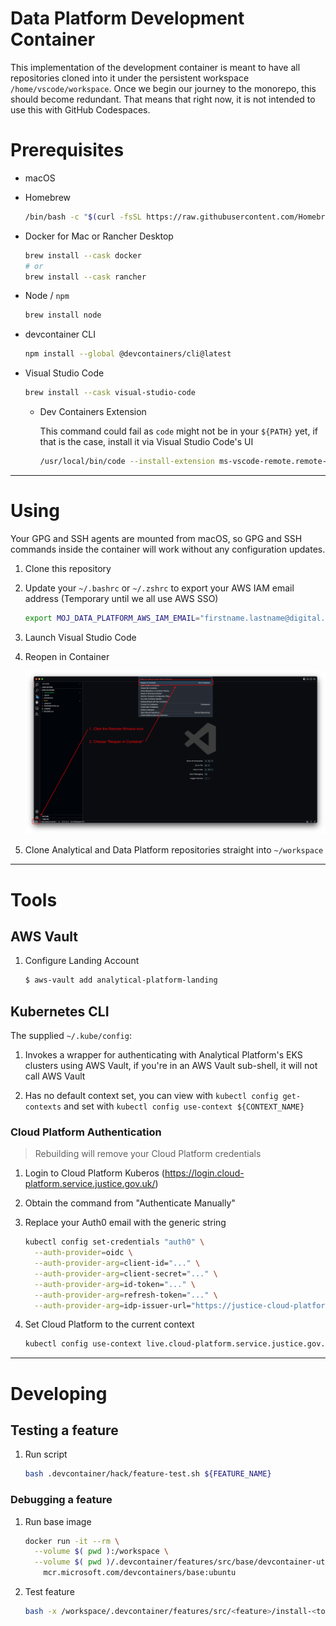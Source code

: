  <!-- markdownlint-disable -->
# Data Platform Development Container

This implementation of the development container is meant to have all repositories cloned into it under the persistent workspace `/home/vscode/workspace`. Once we begin our journey to the monorepo, this should become redundant. That means that right now, it is not intended to use this with GitHub Codespaces.

# Prerequisites

- macOS

- Homebrew

  ```bash
  /bin/bash -c "$(curl -fsSL https://raw.githubusercontent.com/Homebrew/install/HEAD/install.sh)"
  ```

- Docker for Mac or Rancher Desktop

  ```bash
  brew install --cask docker
  # or
  brew install --cask rancher
  ```

- Node / `npm`

  ```bash
  brew install node
  ```

- devcontainer CLI

  ```bash
  npm install --global @devcontainers/cli@latest
  ```

- Visual Studio Code

  ```bash
  brew install --cask visual-studio-code
  ```

  - Dev Containers Extension

    This command could fail as `code` might not be in your `${PATH}` yet, if that is the case, install it via Visual Studio Code's UI

    ```bash
    /usr/local/bin/code --install-extension ms-vscode-remote.remote-containers
    ```

---

# Using

Your GPG and SSH agents are mounted from macOS, so GPG and SSH commands inside the container will work without any configuration updates.

1. Clone this repository

1. Update your `~/.bashrc` or `~/.zshrc` to export your AWS IAM email address (Temporary until we all use AWS SSO)

   ```bash
   export MOJ_DATA_PLATFORM_AWS_IAM_EMAIL="firstname.lastname@digital.justice.gov.uk"
   ```

1. Launch Visual Studio Code

1. Reopen in Container

   ![image info](./img/vscode-devcontainer-ui.png)

1. Clone Analytical and Data Platform repositories straight into `~/workspace`

---

# Tools

## AWS Vault

1. Configure Landing Account

   ```bash
   $ aws-vault add analytical-platform-landing
   ```

## Kubernetes CLI

The supplied `~/.kube/config`:

1. Invokes a wrapper for authenticating with Analytical Platform's EKS clusters using AWS Vault, if you're in an AWS Vault sub-shell, it will not call AWS Vault

1. Has no default context set, you can view with `kubectl config get-contexts` and set with `kubectl config use-context ${CONTEXT_NAME}`

### Cloud Platform Authentication

> Rebuilding will remove your Cloud Platform credentials

1. Login to Cloud Platform Kuberos (https://login.cloud-platform.service.justice.gov.uk/)

1. Obtain the command from "Authenticate Manually"

1. Replace your Auth0 email with the generic string

    ```bash
    kubectl config set-credentials "auth0" \
      --auth-provider=oidc \
      --auth-provider-arg=client-id="..." \
      --auth-provider-arg=client-secret="..." \
      --auth-provider-arg=id-token="..." \
      --auth-provider-arg=refresh-token="..." \
      --auth-provider-arg=idp-issuer-url="https://justice-cloud-platform.eu.auth0.com/"
    ```

1. Set Cloud Platform to the current context

    ```bash
    kubectl config use-context live.cloud-platform.service.justice.gov.uk
    ```
---

# Developing

## Testing a feature

1. Run script

   ```bash
   bash .devcontainer/hack/feature-test.sh ${FEATURE_NAME}
   ```

### Debugging a feature

1. Run base image

   ```bash
   docker run -it --rm \
     --volume $( pwd ):/workspace \
     --volume $( pwd )/.devcontainer/features/src/base/devcontainer-utils:/usr/local/bin/devcontainer-utils \
       mcr.microsoft.com/devcontainers/base:ubuntu
   ```

1. Test feature

   ```bash
   bash -x /workspace/.devcontainer/features/src/<feature>/install-<tool>.sh
   ```
